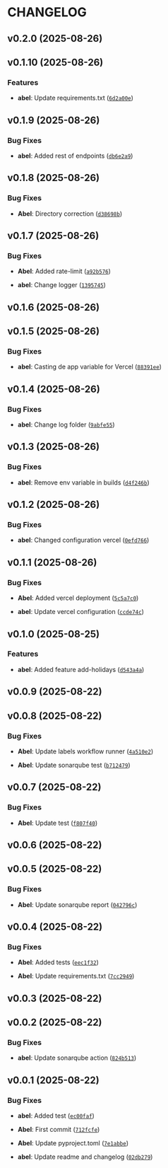 # CHANGELOG


## v0.2.0 (2025-08-26)


## v0.1.10 (2025-08-26)

### Features

- **abel**: Update requirements.txt
  ([`6d2a00e`](https://github.com/AbelGRubio/calendar-back/commit/6d2a00e0b35ecbcce6c0851ebf102d9d40ab956c))


## v0.1.9 (2025-08-26)

### Bug Fixes

- **abel**: Added rest of endpoints
  ([`db6e2a9`](https://github.com/AbelGRubio/calendar-back/commit/db6e2a9de1e493277d5e270e67270528d55b5720))


## v0.1.8 (2025-08-26)

### Bug Fixes

- **Abel**: Directory correction
  ([`d38698b`](https://github.com/AbelGRubio/calendar-back/commit/d38698b512d4d7702a38c0fe765304b1faed751b))


## v0.1.7 (2025-08-26)

### Bug Fixes

- **Abel**: Added rate-limit
  ([`a92b576`](https://github.com/AbelGRubio/calendar-back/commit/a92b576adbf97341ce57341820851f8e7fa7da83))

- **abel**: Change logger
  ([`1395745`](https://github.com/AbelGRubio/calendar-back/commit/139574516a7a4be58ee50954e7931eb700114d3b))


## v0.1.6 (2025-08-26)


## v0.1.5 (2025-08-26)

### Bug Fixes

- **abel**: Casting de app variable for Vercel
  ([`88391ee`](https://github.com/AbelGRubio/calendar-back/commit/88391ee623109d8f85efb03bf7c51688eae6a3fc))


## v0.1.4 (2025-08-26)

### Bug Fixes

- **abel**: Change log folder
  ([`9abfe55`](https://github.com/AbelGRubio/calendar-back/commit/9abfe5510d925a16fd0c52869dce66b6454ff74f))


## v0.1.3 (2025-08-26)

### Bug Fixes

- **abel**: Remove env variable in builds
  ([`d4f246b`](https://github.com/AbelGRubio/calendar-back/commit/d4f246bf0317f19d345322b5b7fb794a3f545d53))


## v0.1.2 (2025-08-26)

### Bug Fixes

- **abel**: Changed configuration vercel
  ([`0efd766`](https://github.com/AbelGRubio/calendar-back/commit/0efd766dc7adb459d8eef3aec92c201a15692d34))


## v0.1.1 (2025-08-26)

### Bug Fixes

- **Abel**: Added vercel deployment
  ([`5c5a7c0`](https://github.com/AbelGRubio/calendar-back/commit/5c5a7c05bc6255a68da05c4a1e1a053ed05f000d))

- **abel**: Update vercel configuration
  ([`ccde74c`](https://github.com/AbelGRubio/calendar-back/commit/ccde74c0d3d3d213c1f378d4e1aa4633a1be321e))


## v0.1.0 (2025-08-25)

### Features

- **abel**: Added feature add-holidays
  ([`d543a4a`](https://github.com/AbelGRubio/calendar-back/commit/d543a4a1f8f7565c4920a40c8a42501538b206fd))


## v0.0.9 (2025-08-22)


## v0.0.8 (2025-08-22)

### Bug Fixes

- **Abel**: Update labels workflow runner
  ([`4a510e2`](https://github.com/AbelGRubio/calendar-back/commit/4a510e22cb2f54b029912ba3772cf6a54dc24a24))

- **Abel**: Update sonarqube test
  ([`b712479`](https://github.com/AbelGRubio/calendar-back/commit/b71247907f89f84a9319d4a70faf827a815bfeba))


## v0.0.7 (2025-08-22)

### Bug Fixes

- **Abel**: Update test
  ([`f807f40`](https://github.com/AbelGRubio/calendar-back/commit/f807f40000bbe850bde95bdcc5dc3dbcab781eae))


## v0.0.6 (2025-08-22)


## v0.0.5 (2025-08-22)

### Bug Fixes

- **Abel**: Update sonarqube report
  ([`042796c`](https://github.com/AbelGRubio/calendar-back/commit/042796c759e01b8dc73b1dfb8ee2c88ccb5b9512))


## v0.0.4 (2025-08-22)

### Bug Fixes

- **Abel**: Added tests
  ([`eec1f32`](https://github.com/AbelGRubio/calendar-back/commit/eec1f324b9f9d8f768f4d271464f348ea0a6c04c))

- **Abel**: Update requirements.txt
  ([`7cc2949`](https://github.com/AbelGRubio/calendar-back/commit/7cc2949bcd676b3891daa24939856eae5b740095))


## v0.0.3 (2025-08-22)


## v0.0.2 (2025-08-22)

### Bug Fixes

- **abel**: Update sonarqube action
  ([`824b513`](https://github.com/AbelGRubio/calendar-back/commit/824b513089823280ffcc4fbf03e8b567f66ef327))


## v0.0.1 (2025-08-22)

### Bug Fixes

- **abel**: Added test
  ([`ec00faf`](https://github.com/AbelGRubio/calendar-back/commit/ec00faffa0774a30474928186cb726006d0649dd))

- **Abel**: First commit
  ([`712fcfe`](https://github.com/AbelGRubio/calendar-back/commit/712fcfe3ebc5507b5a14e0f627bfaef26db167c7))

- **Abel**: Update pyproject.toml
  ([`7e1abbe`](https://github.com/AbelGRubio/calendar-back/commit/7e1abbe2592fb87be76c71150f9d6069ce160d25))

- **abel**: Update readme and changelog
  ([`02db279`](https://github.com/AbelGRubio/calendar-back/commit/02db279e94ca2b4cddf9bbbaf3a0df1259260679))
